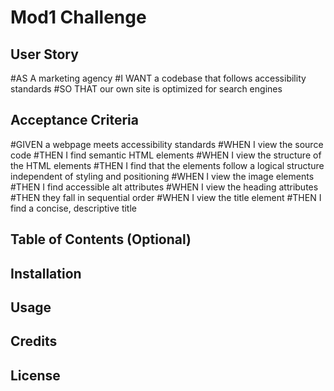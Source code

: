 # Mod1 Challenge

## User Story
#AS A marketing agency
#I WANT a codebase that follows accessibility standards
#SO THAT our own site is optimized for search engines

## Acceptance Criteria
#GIVEN a webpage meets accessibility standards
#WHEN I view the source code
#THEN I find semantic HTML elements
#WHEN I view the structure of the HTML elements
#THEN I find that the elements follow a logical structure independent of styling and positioning
#WHEN I view the image elements
#THEN I find accessible alt attributes
#WHEN I view the heading attributes
#THEN they fall in sequential order
#WHEN I view the title element
#THEN I find a concise, descriptive title

## Table of Contents (Optional)

## Installation

## Usage

## Credits

## License
